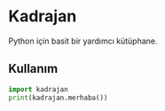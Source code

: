 # Kadrajan
Python için basit bir yardımcı kütüphane.

## Kullanım
```python
import kadrajan
print(kadrajan.merhaba())
```